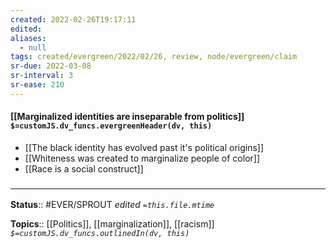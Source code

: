 ```yaml
---
created: 2022-02-26T19:17:11 
edited: 
aliases:
  - null
tags: created/evergreen/2022/02/26, review, node/evergreen/claim
sr-due: 2022-03-08
sr-interval: 3
sr-ease: 210
---
```


#### [[Marginalized identities are inseparable from politics]] `$=customJS.dv_funcs.evergreenHeader(dv, this)`

- [[The black identity has evolved past it's political origins]]
- [[Whiteness was created to marginalize people of color]]
- [[Race is a social construct]]

### <hr class="footnote"/>

**Status**:: #EVER/SPROUT
*edited `=this.file.mtime`*

**Topics**:: [[Politics]], [[marginalization]], [[racism]]
*`$=customJS.dv_funcs.outlinedIn(dv, this)`*
